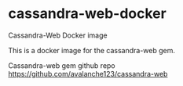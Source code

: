 # cassandra-web-docker

Cassandra-Web Docker image

This is a docker image for the cassandra-web gem.

Cassandra-web gem github repo <https://github.com/avalanche123/cassandra-web>
